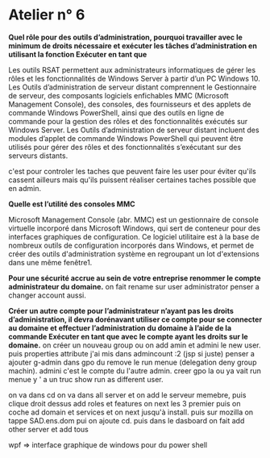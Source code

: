 # Atelier n° 6

**Quel rôle pour des outils d’administration, pourquoi travailler avec le minimum de droits nécessaire et exécuter les tâches d’administration en utilisant la fonction Exécuter
en tant que**

Les outils RSAT permettent aux administrateurs informatiques de gérer les rôles et les fonctionnalités de Windows Server à partir d’un PC Windows 10.
Les Outils d’administration de serveur distant comprennent le Gestionnaire de serveur, des composants logiciels enfichables MMC (Microsoft Management Console), des consoles, 
des fournisseurs et des applets de commande Windows PowerShell, ainsi que des outils en ligne de commande pour la gestion des rôles et des fonctionnalités exécutés sur
Windows Server.
Les Outils d’administration de serveur distant incluent des modules d’applet de commande Windows PowerShell qui peuvent être utilisés pour gérer des rôles et des fonctionnalités 
s’exécutant sur des serveurs distants.

c'est pour controler les taches que peuvent faire les user pour éviter qu'ils cassent ailleurs mais qu'ils puissent réaliser certaines taches possible que en admin.


**Quelle est l’utilité des consoles MMC**

Microsoft Management Console (abr. MMC) est un gestionnaire de console virtuelle incorporé dans Microsoft Windows, qui sert de conteneur pour des interfaces graphiques 
de configuration. Ce logiciel utilitaire est à la base de nombreux outils de configuration incorporés dans Windows, et permet de créer des outils d'administration système 
en regroupant un lot d'extensions dans une même fenêtre1.

**Pour une sécurité accrue au sein de votre entreprise renommer le compte administrateur du domaine.**
on fait rename sur user administrator penser a changer account aussi.

**Créer un autre compte pour l’administrateur n’ayant pas les droits d’administration, il devra dorénavant utiliser ce compte pour se connecter au domaine et effectuer l’administration du domaine à l’aide de la commande  Exécuter en tant que avec le compte ayant les droits sur le domaine.**
on créer un nouveau group ou on add amin et admini le new user. puis properties attribute j'ai mis dans admincount :2 (jsp si juste)
penser a ajouter g-admin dans gpo du remove le run menue (delegation deny group machin).
admini c'est le compte du l'autre admin. creer gpo la ou ya vait run menue y ' a un truc show run as different user.

on va dans cd on va dans all server et on add le serveur memebre, puis clique droit dessus add roles et features on next les 3 premier puis on coche ad domain et services et on next jusqu'à install. puis sur mozilla on tappe SAD.ens.dom pui on ajoute cd. puis dans le dasboard on fait add other server et add tous

wpf => interface graphique de windows pour du power shell

